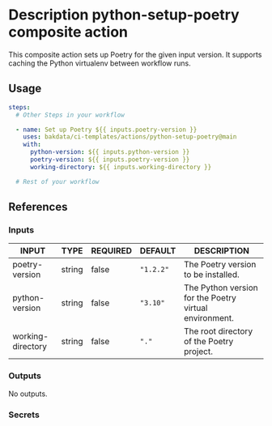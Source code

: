 # Description python-setup-poetry composite action

This composite action sets up Poetry for the given input version. It supports caching the Python virtualenv between workflow runs.

## Usage

```yaml
steps:
  # Other Steps in your workflow

  - name: Set up Poetry ${{ inputs.poetry-version }}
    uses: bakdata/ci-templates/actions/python-setup-poetry@main
    with:
      python-version: ${{ inputs.python-version }}
      poetry-version: ${{ inputs.poetry-version }}
      working-directory: ${{ inputs.working-directory }}

  # Rest of your workflow
```

## References

### Inputs

<!-- AUTO-DOC-INPUT:START - Do not remove or modify this section -->

| INPUT             | TYPE   | REQUIRED | DEFAULT   | DESCRIPTION                                            |
| ----------------- | ------ | -------- | --------- | ------------------------------------------------------ |
| poetry-version    | string | false    | `"1.2.2"` | The Poetry version to be installed.                    |
| python-version    | string | false    | `"3.10"`  | The Python version for the Poetry virtual environment. |
| working-directory | string | false    | `"."`     | The root directory of the Poetry project.              |

<!-- AUTO-DOC-INPUT:END -->

### Outputs

<!-- AUTO-DOC-OUTPUT:START - Do not remove or modify this section -->

No outputs.

<!-- AUTO-DOC-OUTPUT:END -->

### Secrets
